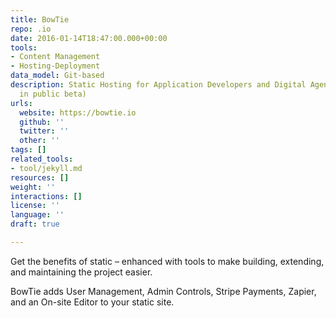 ```yaml
---
title: BowTie
repo: .io
date: 2016-01-14T18:47:00.000+00:00
tools:
- Content Management
- Hosting-Deployment
data_model: Git-based
description: Static Hosting for Application Developers and Digital Agencies (currently
  in public beta)
urls:
  website: https://bowtie.io
  github: ''
  twitter: ''
  other: ''
tags: []
related_tools:
- tool/jekyll.md
resources: []
weight: ''
interactions: []
license: ''
language: ''
draft: true

---
```

Get the benefits of static – enhanced with tools to make building, extending, and maintaining the project easier.

BowTie adds User Management, Admin Controls, Stripe Payments, Zapier, and an On-site Editor to your static site.
